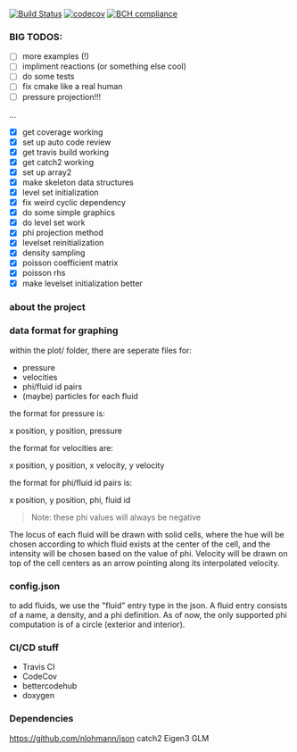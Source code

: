 [![Build Status](https://travis-ci.com/bpatmiller/gfm2d.svg?branch=master)](https://travis-ci.com/bpatmiller/gfm2d)
[![codecov](https://codecov.io/gh/bpatmiller/gfm2d/branch/master/graph/badge.svg)](https://codecov.io/gh/bpatmiller/gfm2d)
[![BCH compliance](https://bettercodehub.com/edge/badge/bpatmiller/gfm2d?branch=master)](https://bettercodehub.com/)

### BIG TODOS:
* [ ] more examples (!)
* [ ] impliment reactions (or something else cool)
* [ ] do some tests
* [ ] fix cmake like a real human
* [ ] pressure projection!!!

...

* [x] get coverage working
* [x] set up auto code review
* [x] get travis build working
* [x] get catch2 working
* [x] set up array2
* [x] make skeleton data structures
* [x] level set initialization
* [x] fix weird cyclic dependency
* [x] do some simple graphics
* [x] do level set work
* [x] phi projection method
* [x] levelset reinitialization
* [x] density sampling
* [x] poisson coefficient matrix
* [x] poisson rhs
* [x] make levelset initialization better
### about the project


### data format for graphing
within the plot/ folder, there are seperate files for:
- pressure
- velocities
- phi/fluid id pairs
- (maybe) particles for each fluid
  
the format for pressure is:

x position, y position, pressure

the format for velocities are:

x position, y position, x velocity, y velocity

the format for phi/fluid id pairs is:

x position, y position, phi, fluid id

>Note: these phi values will always be negative

The locus of each fluid will be drawn with solid cells, where the hue will be chosen according to which fluid exists at the center of the cell, and the intensity will be chosen based on the value of phi.
Velocity will be drawn on top of the cell centers as an arrow pointing along its interpolated velocity.

### config.json

to add fluids, we use the "fluid" entry type in the json. A fluid entry consists of a name,
a density, and a phi definition. As of now, the only supported phi computation is of a circle
(exterior and interior).

### CI/CD stuff
- Travis CI
- CodeCov
- bettercodehub
- doxygen

### Dependencies
https://github.com/nlohmann/json
catch2
Eigen3
GLM
